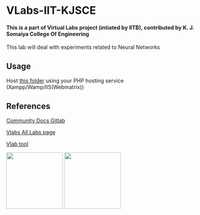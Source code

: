 # VLabs-IIT-KJSCE
#### This is a part of Virtual Labs project (intiated by IITB), contributed by K. J. Somaiya College Of Engineering

This lab will deal with experiments related to Neural Networks

## Usage
Host [this folder](https://github.com/kartik2112/VLabs-IIT-KJSCE/blob/master/VLabs%20Hosted%20Content/) using your PHP hosting service (Xampp/Wamp/IIS(Webmatrix))

## References
[Community Docs Gitlab](http://vlabs.iitb.ac.in/gitlab/Community-Docs/about_newlabs)

[Vlabs All Labs page](http://vlabs.iitb.ac.in/vlabs-dev/labs/labs.html)

[Vlab tool](http://vlabs.iitb.ac.in/vlab_tool/main_index.php)


<img style="display: inline" src="http://www.iitb.ac.in/sites/all/themes/touchm/logo.png" width="150"/> <img style="display: inline" src="https://www.somaiya.edu/media/images/cropadd0c5d9-6273-4047-898e-61a0079134b6.jpg" width="150"/>
